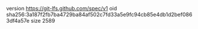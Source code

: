 version https://git-lfs.github.com/spec/v1
oid sha256:3a187f2fb7ba4729ba84af502c7fd33a5e9fc94cb85e4db1d2bef0863df4a57e
size 2589
